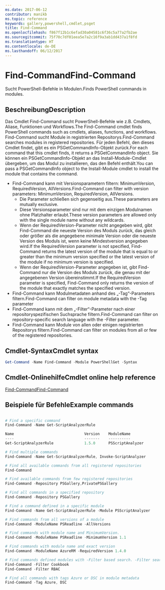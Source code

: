 ```yaml
---
ms.date: 2017-06-12
contributor: manikb
ms.topic: reference
keywords: gallery,powershell,cmdlet,psget
title: Find-Command
ms.openlocfilehash: f867f12b1c6efad30a04581c6f36c5a77a2fb2ae
ms.sourcegitcommit: 75f70c7df01eea5e7a2c16f9a3ab1dd437a1f8fd
ms.translationtype: HT
ms.contentlocale: de-DE
ms.lasthandoff: 06/12/2017
---
```

# <a name="find-command"></a><span data-ttu-id="74528-103">Find-Command</span><span class="sxs-lookup"><span data-stu-id="74528-103">Find-Command</span></span>

<span data-ttu-id="74528-104">Sucht PowerShell-Befehle in Modulen.</span><span class="sxs-lookup"><span data-stu-id="74528-104">Finds PowerShell commands in modules.</span></span>

## <a name="description"></a><span data-ttu-id="74528-105">Beschreibung</span><span class="sxs-lookup"><span data-stu-id="74528-105">Description</span></span>
<span data-ttu-id="74528-106">Das Cmdlet Find-Command sucht PowerShell-Befehle wie z.B. Cmdlets, Aliase, Funktionen und Workflows.</span><span class="sxs-lookup"><span data-stu-id="74528-106">The Find-Command cmdlet finds PowerShell commands such as cmdlets, aliases, functions, and workflows.</span></span> <span data-ttu-id="74528-107">Find-Command sucht Module in registrierten Repositorys.</span><span class="sxs-lookup"><span data-stu-id="74528-107">Find-Command searches modules in registered repositories.</span></span>
<span data-ttu-id="74528-108">Für jeden Befehl, den dieses Cmdlet findet, gibt es ein PSGetCommandInfo-Objekt zurück.</span><span class="sxs-lookup"><span data-stu-id="74528-108">For each command that this cmdlet finds, it returns a PSGetCommandInfo object.</span></span> <span data-ttu-id="74528-109">Sie können ein PSGetCommandInfo-Objekt an das Install-Module-Cmdlet übergeben, um das Modul zu installieren, das den Befehl enthält.</span><span class="sxs-lookup"><span data-stu-id="74528-109">You can pass a PSGetCommandInfo object to the Install-Module cmdlet to install the module that contains the command.</span></span>

- <span data-ttu-id="74528-110">Find-Command kann mit Versionsparametern filtern: MinimumVersion, RequiredVersion, AllVersions.</span><span class="sxs-lookup"><span data-stu-id="74528-110">Find-Command can filter with version parameters: MinimumVersion, RequiredVersion, AllVersions.</span></span>
  - <span data-ttu-id="74528-111">Die Parameter schließen sich gegenseitig aus.</span><span class="sxs-lookup"><span data-stu-id="74528-111">These parameters are mutually exclusive.</span></span>
  - <span data-ttu-id="74528-112">Diese Versionsparameter sind nur mit dem einzigen Modulnamen ohne Platzhalter erlaubt.</span><span class="sxs-lookup"><span data-stu-id="74528-112">These version parameters are allowed only with the single module name without any wildcards.</span></span>
  - <span data-ttu-id="74528-113">Wenn der RequiredVersion-Parameter nicht angegeben wird, gibt Find-Command die neueste Version des Moduls zurück, das gleich oder größer als die angegebene minimale Version oder die neueste Version des Moduls ist, wenn keine Mindestversion angegeben wird.</span><span class="sxs-lookup"><span data-stu-id="74528-113">If the RequiredVersion parameter is not specified, Find-Command returns the latest version of the module that is equal to or greater than the minimum version specified or the latest version of the module if no minimum version is specified.</span></span>
  - <span data-ttu-id="74528-114">Wenn der RequiredVersion-Parameter angegeben ist, gibt Find-Command nur die Version des Moduls zurück, die genau mit der angegebenen Version übereinstimmt.</span><span class="sxs-lookup"><span data-stu-id="74528-114">If the RequiredVersion parameter is specified, Find-Command only returns the version of the module that exactly matches the specified version.</span></span>
- <span data-ttu-id="74528-115">Find-Command kann Modulmetadaten anhand des „-Tag“-Parameters filtern.</span><span class="sxs-lookup"><span data-stu-id="74528-115">Find-Command can filter on module metadata with the -Tag parameter</span></span>
- <span data-ttu-id="74528-116">Find-Command kann mit dem „-Filter“-Parameter nach einer repositoryspezifischen Suchsprache filtern.</span><span class="sxs-lookup"><span data-stu-id="74528-116">Find-Command can filter on repository-specific search language with the -Filter parameter.</span></span>
- <span data-ttu-id="74528-117">Find-Command kann Module von allen oder einigen registrierten Repositorys filtern.</span><span class="sxs-lookup"><span data-stu-id="74528-117">Find-Command can filter on modules from all or few of the registered repositories.</span></span>

## <a name="cmdlet-syntax"></a><span data-ttu-id="74528-118">Cmdlet-Syntax</span><span class="sxs-lookup"><span data-stu-id="74528-118">Cmdlet syntax</span></span>
```powershell
Get-Command -Name Find-Command -Module PowerShellGet -Syntax
```

## <a name="cmdlet-online-help-reference"></a><span data-ttu-id="74528-119">Cmdlet-Onlinehilfe</span><span class="sxs-lookup"><span data-stu-id="74528-119">Cmdlet online help reference</span></span>

[<span data-ttu-id="74528-120">Find-Command</span><span class="sxs-lookup"><span data-stu-id="74528-120">Find-Command</span></span>](http://go.microsoft.com/fwlink/?LinkId=733636)

## <a name="example-commands"></a><span data-ttu-id="74528-121">Beispiele für Befehle</span><span class="sxs-lookup"><span data-stu-id="74528-121">Example commands</span></span>
```powershell

# Find a specific command
Find-Command -Name Get-ScriptAnalyzerRule

Name                                Version    ModuleName                          Repository
----                                -------    ----------                          ----------
Get-ScriptAnalyzerRule              1.5.0      PSScriptAnalyzer                    PSGallery

# Find multiple commands
Find-Command -Name Get-ScriptAnalyzerRule, Invoke-ScriptAnalyzer

# Find all available commands from all registered repositories
Find-Command

# Find available commands from few registered repositories
Find-Command -Repository PSGallery,PrivatePSGallery

# Find all commands in a specified repository
Find-Command -Repository PSGallery

# Find a command defined in a specific module
Find-Command -Name Get-ScriptAnalyzerRule -Module PSScriptAnalyzer

# Find commands from all versions of a module
Find-Command -ModuleName PSReadline -AllVersions

# Find commands with module name and MinimumVersion.
Find-Command -ModuleName PSReadline -MinimumVersion 1.1

# Find commands with module name and exact version
Find-Command -ModuleName AzureRM -RequiredVersion 1.4.0

# Find commands defined modules with -Filter based search. -Filter searches in description and module names
Find-Command -Filter Cookbook
Find-Command -Filter RBAC

# Find all commands with tags Azure or DSC in module metadata
Find-Command -Tag Azure, DSC

```

